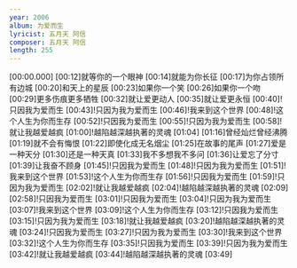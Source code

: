 ```yaml
---
year: 2006
album: 为爱而生
lyricist: 五月天 阿信
composer: 五月天 阿信
length: 255
---
```

[00:00.000]
[00:12]就等你的一个眼神
[00:14]就能为你长征
[00:17]为你占领所有边城
[00:20]和天上的星辰
[00:23]如果你一个笑
[00:26]如果你一个吻
[00:29]更多伤痕更多牺牲
[00:32]就让爱更动人
[00:35]就让爱更永恒
[00:40]!只因我为爱而生
[00:43]!只因为我为爱而生
[00:46]!我来到这个世界
[00:48]!这个人生为你而生存
[00:52]!只因我为爱而生
[00:55]!只因为我为爱而生
[00:58]!就让我越爱越疯
[01:00]!越陷越深越执著的灵魂
[01:04]
[01:16]曾经灿烂曾经沸腾
[01:19]就不会有悔恨
[01:22]即使化成无名烟尘
[01:25]在故事的尾声
[01:27]爱是一种天分
[01:30]还是一种天真
[01:33]我不多想我不多问
[01:36]让爱忘了分寸
[01:39]让我奋不顾身
[01:45]!只因我为爱而生
[01:48]!只因为我为爱而生
[01:51]!我来到这个世界
[01:53]!这个人生为你而生存
[01:56]!只因我为爱而生
[01:59]!只因为我为爱而生
[02:02]!就让我越爱越疯
[02:04]!越陷越深越执著的灵魂
[02:09]
[02:58]!只因我为爱而生
[03:01]!只因我为爱而生
[03:04]!只因为我为爱而生
[03:07]!我来到这个世界
[03:09]!这个人生为你而生存
[03:12]!只因我为爱而生
[03:15]!只因为我为爱而生
[03:18]!就让我越爱越疯
[03:20]!越陷越深越执著的灵魂
[03:24]!只因我为爱而生
[03:27]!只因为我为爱而生
[03:30]!我来到这个世界
[03:32]!这个人生为你而生存
[03:35]!只因我为爱而生
[03:39]!只因为我为爱而生
[03:42]!就让我越爱越疯
[03:44]!越陷越深越执著的灵魂
[03:49]